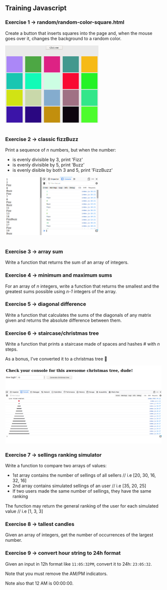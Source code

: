 ## Training Javascript

### **Exercise 1** -> random/random-color-square.html

Create a button that inserts squares into the page and, when the mouse goes over it, changes the background to a random color.

<img src="readme-images/01-random-color.png" width="300">
<br>
<br>

### **Exercise 2** -> classic fizzBuzz

Print a sequence of _n_ numbers, but when the number:

- is evenly divisible by 3, print 'Fizz'
- is evenly divisible by 5, print 'Buzz'
- is evenly disible by both 3 and 5, print 'FizzBuzz'

<img src="readme-images/02-fizzBuzz.png" width="300">
<br>
<br>

### **Exercise 3** -> array sum

Write a function that returns the sum of an array of integers.

### **Exercise 4** -> minimum and maximum sums

For an array of _n_ integers, write a function that returns the smallest and the greatest sums possible using _n-1_ integers of the array.

### **Exercise 5** -> diagonal difference

Write a function that calculates the sums of the diagonals of any matrix given and returns the absolute difference between them.

### **Exercise 6** -> staircase/christmas tree

Write a function that prints a staircase made of spaces and hashes # with _n_ steps.

As a bonus, I've converted it to a christmas tree 🎄

<img src="./readme-images/staircase-christmas.png" alt="Console christmas tree challenge">

### **Exercise 7** -> sellings ranking simulator

Write a function to compare two arrays of values:

- 1st array contains the number of sellings of all sellers // i.e [20, 30, 16, 32, 16]
- 2nd array contains simulated sellings of an user // i.e [35, 20, 25]
- If two users made the same number of sellings, they have the same ranking

The function may return the general ranking of the user for each simulated value // i.e [1, 3, 3]

### **Exercise 8** -> tallest candles

Given an array of integers, get the number of occurrences of the largest number.

### **Exercise 9** -> convert hour string to 24h format

Given an input in 12h format like ```11:05:32PM```, convert it to 24h: ```23:05:32```.

Note that you must remove the AM/PM indicators.

Note also that 12 AM is 00:00:00.


